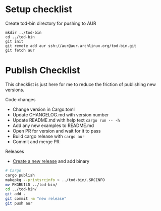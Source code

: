 # Setup checklist

Create tod-bin directory for pushing to AUR
```
mkdir ../tod-bin
cd ../tod-bin
git init
git remote add aur ssh://aur@aur.archlinux.org/tod-bin.git
git fetch aur
```

# Publish Checklist

This checklist is just here for me to reduce the friction of publishing new versions.

Code changes

- Change version in Cargo.toml
- Update CHANGELOG.md with version number
- Update README.md with help text `cargo run -- -h`
- Add any new examples to README.md
- Open PR for version and wait for it to pass
- Build cargo release with `cargo aur`
- Commit and merge PR

Releases
- [Create a new release](https://github.com/alanvardy/tod/releases/new) and add binary

```bash
# Cargo
cargo publish
makepkg --printsrcinfo > ../tod-bin/.SRCINFO
mv PKGBUILD ../tod-bin/
cd ../tod-bin/
git add .
git commit -m "new release"
git push aur
```
